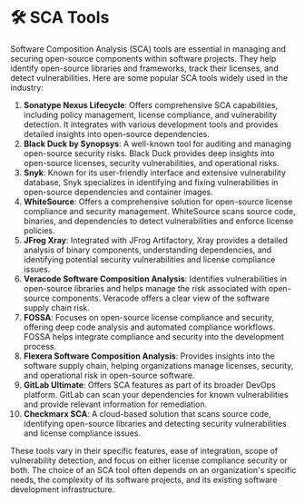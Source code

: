 # 🛠 SCA Tools

Software Composition Analysis (SCA) tools are essential in managing and securing open-source components within software projects. They help identify open-source libraries and frameworks, track their licenses, and detect vulnerabilities. Here are some popular SCA tools widely used in the industry:

1. **Sonatype Nexus Lifecycle**: Offers comprehensive SCA capabilities, including policy management, license compliance, and vulnerability detection. It integrates with various development tools and provides detailed insights into open-source dependencies.
2. **Black Duck by Synopsys**: A well-known tool for auditing and managing open-source security risks. Black Duck provides deep insights into open-source licenses, security vulnerabilities, and operational risks.
3. **Snyk**: Known for its user-friendly interface and extensive vulnerability database, Snyk specializes in identifying and fixing vulnerabilities in open-source dependencies and container images.
4. **WhiteSource**: Offers a comprehensive solution for open-source license compliance and security management. WhiteSource scans source code, binaries, and dependencies to detect vulnerabilities and enforce license policies.
5. **JFrog Xray**: Integrated with JFrog Artifactory, Xray provides a detailed analysis of binary components, understanding dependencies, and identifying potential security vulnerabilities and license compliance issues.
6. **Veracode Software Composition Analysis**: Identifies vulnerabilities in open-source libraries and helps manage the risk associated with open-source components. Veracode offers a clear view of the software supply chain risk.
7. **FOSSA**: Focuses on open-source license compliance and security, offering deep code analysis and automated compliance workflows. FOSSA helps integrate compliance and security into the development process.
8. **Flexera Software Composition Analysis**: Provides insights into the software supply chain, helping organizations manage licenses, security, and operational risk in open-source software.
9. **GitLab Ultimate**: Offers SCA features as part of its broader DevOps platform. GitLab can scan your dependencies for known vulnerabilities and provide relevant information for remediation.
10. **Checkmarx SCA**: A cloud-based solution that scans source code, identifying open-source libraries and detecting security vulnerabilities and license compliance issues.

These tools vary in their specific features, ease of integration, scope of vulnerability detection, and focus on either license compliance security or both. The choice of an SCA tool often depends on an organization's specific needs, the complexity of its software projects, and its existing software development infrastructure.
